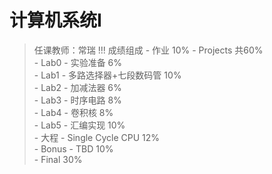 # 计算机系统Ⅰ

> 任课教师：常瑞
!!! 成绩组成
    - 作业 10%
    - Projects 共60%  
        - Lab0 - 实验准备 6%  
        - Lab1 - 多路选择器+七段数码管 10%  
        - Lab2 - 加减法器 6%  
        - Lab3 - 时序电路 8%  
        - Lab4 - 卷积核 8%  
        - Lab5 - 汇编实现 10%  
        - 大程 - Single Cycle CPU 12%  
        - Bonus - TBD 10%  
    - Final 30%